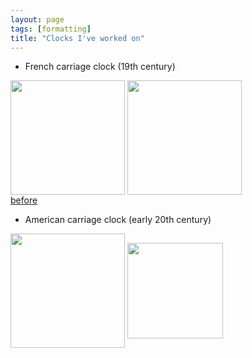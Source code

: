 ```yaml
---
layout: page
tags: [formatting]
title: "Clocks I've worked on"
---
```


* French carriage clock (19th century)

<a ><img src="http://gtendas.github.io/orologi/carriage1.jpg" align="center" width="183" ></a>   <a ><img src="http://gtendas.github.io/orologi/carriage1b.jpg" align="center" width="183" ></a>   
[before](http://gtendas.github.io/orologi/carriageold1.jpg)

* American carriage clock (early 20th century)

 <a ><img src="http://gtendas.github.io/orologi/carriage2.jpg" align="center" width="183" ></a>   <a ><img src="http://gtendas.github.io/orologi/carriage2b.jpg" align="center" width="153" ></a>   

